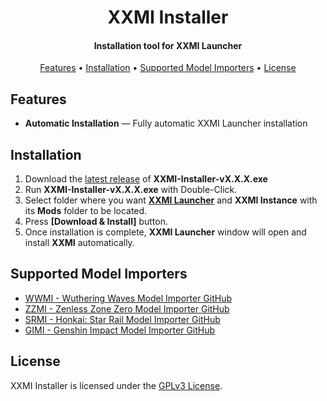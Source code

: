 <h1 align="center">XXMI Installer</h1>

<h4 align="center">Installation tool for XXMI Launcher</h4>

<p align="center">
  <a href="#features">Features</a> •
  <a href="#installation">Installation</a> •
  <a href="#supported-model-importers">Supported Model Importers</a> •
  <a href="#license">License</a>
</p>

## Features  

- **Automatic Installation** — Fully automatic XXMI Launcher installation

## Installation

1. Download the [latest release](https://github.com/SpectrumQT/XXMI-Installer/releases/latest) of **XXMI-Installer-vX.X.X.exe**
2. Run **XXMI-Installer-vX.X.X.exe** with Double-Click.
3. Select folder where you want **[XXMI Launcher](https://github.com/SpectrumQT/XXMI-Launcher)** and **XXMI Instance** with its **Mods** folder to be located.
4. Press **[Download & Install]** button.
5. Once installation is complete, **XXMI Launcher** window will open and install **XXMI** automatically.

## Supported Model Importers

- [WWMI - Wuthering Waves Model Importer GitHub](https://github.com/SpectrumQT/WWMI)
- [ZZMI - Zenless Zone Zero Model Importer GitHub](https://github.com/leotorrez/ZZ-Model-Importer)
- [SRMI - Honkai: Star Rail Model Importer GitHub](https://github.com/SilentNightSound/SR-Model-Importer)
- [GIMI - Genshin Impact Model Importer GitHub](https://github.com/SilentNightSound/GI-Model-Importer)
  
## License

XXMI Installer is licensed under the [GPLv3 License](https://github.com/SpectrumQT/XXMI-Installer/blob/main/LICENSE).
